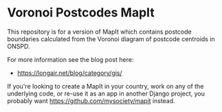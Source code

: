 Voronoi Postcodes MapIt
=======================

This repository is for a version of MapIt which contains
postcode boundaries calculated from the Voronoi diagram of
postcode centroids in ONSPD.

For more information see the blog post here:

* https://longair.net/blog/category/gis/

If you're looking to create a MapIt in your country, work on any
of the underlying code, or re-use it as an app in another Django
project, you probably want https://github.com/mysociety/mapit
instead.
